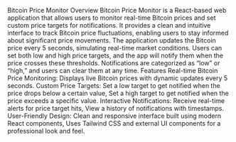 Bitcoin Price Monitor
Overview
Bitcoin Price Monitor is a React-based web application that allows users to monitor real-time Bitcoin prices and set custom price targets for notifications. It provides a clean and intuitive interface to track Bitcoin price fluctuations, enabling users to stay informed about significant price movements.
The application updates the Bitcoin price every 5 seconds, simulating real-time market conditions. Users can set both low and high price targets, and the app will notify them when the price crosses these thresholds. Notifications are categorized as “low” or “high,” and users can clear them at any time.
Features
	Real-time Bitcoin Price Monitoring: Displays live Bitcoin prices with dynamic updates every 5 seconds.
Custom Price Targets: Set a low target to get notified when the price drops below a certain value, Set a high target to get notified when the price exceeds a specific value.
Interactive Notifications: Receive real-time alerts for price target hits, View a history of notifications with timestamps.
User-Friendly Design: Clean and responsive interface built using modern React components, Uses Tailwind CSS and external UI components for a professional look and feel.
